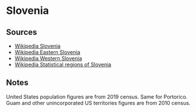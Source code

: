 # Slovenia

## Sources


* [Wikipedia Slovenia](https://en.wikipedia.org/wiki/Slovenia)
* [Wikipedia Eastern Slovenia](https://en.wikipedia.org/wiki/Eastern_Slovenia)
* [Wikipedia Western Slovenia](https://en.wikipedia.org/wiki/Western_Slovenia)
* [Wikipedia Statistical regions of Slovenia](https://en.wikipedia.org/wiki/Statistical_regions_of_Slovenia)
## Notes
United States population figures are from 2019 census. Same for Portorico.  
Guam and other unincorporated US territories figures are from 2010 census.
